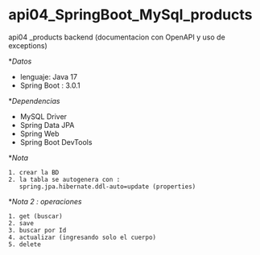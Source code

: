 # api04_SpringBoot_MySql_products
api04 _products backend (documentacion con OpenAPI y uso de exceptions)

**Datos*

- lenguaje: Java 17
- Spring Boot : 3.0.1

**Dependencias*

- MySQL Driver
- Spring Data JPA
- Spring Web
- Spring Boot DevTools

**Nota*

```
1. crear la BD 
2. la tabla se autogenera con : 
   spring.jpa.hibernate.ddl-auto=update (properties)
```

**Nota 2 : operaciones*

```
1. get (buscar)
2. save
3. buscar por Id 
4. actualizar (ingresando solo el cuerpo)
5. delete

```


